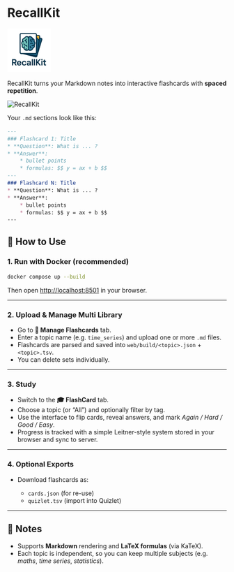 
# RecallKit

<img src="static/favicon.png" alt="RecallKit logo" width="100" height="100">


RecallKit turns your Markdown notes into interactive flashcards with **spaced repetition**.  

<img src="demo.gif" alt="RecallKit">

Your `.md` sections look like this:

```markdown
---
### Flashcard 1: Title
* **Question**: What is ... ?
* **Answer**:
    * bullet points
    * formulas: $$ y = ax + b $$
---
### Flashcard N: Title
* **Question**: What is ... ?
* **Answer**:
    * bullet points
    * formulas: $$ y = ax + b $$
---
```

## 🚀 How to Use

### 1. Run with Docker (recommended)

```bash
docker compose up --build
```

Then open [http://localhost:8501](http://localhost:8501) in your browser.

---

### 2. Upload & Manage Multi Library

* Go to **📂 Manage Flashcards** tab.
* Enter a topic name (e.g. `time_series`) and upload one or more `.md` files.
* Flashcards are parsed and saved into `web/build/<topic>.json` + `<topic>.tsv`.
* You can delete sets individually.

---

### 3. Study

* Switch to the **🎓 FlashCard** tab.
* Choose a topic (or “All”) and optionally filter by tag.
* Use the interface to flip cards, reveal answers, and mark *Again / Hard / Good / Easy*.
* Progress is tracked with a simple Leitner-style system stored in your browser and sync to server.

---

### 4. Optional Exports

* Download flashcards as:

  * `cards.json` (for re-use)
  * `quizlet.tsv` (import into Quizlet)

---

## 📝 Notes

* Supports **Markdown** rendering and **LaTeX formulas** (via KaTeX).
* Each topic is independent, so you can keep multiple subjects (e.g. *maths*, *time series*, *statistics*).

